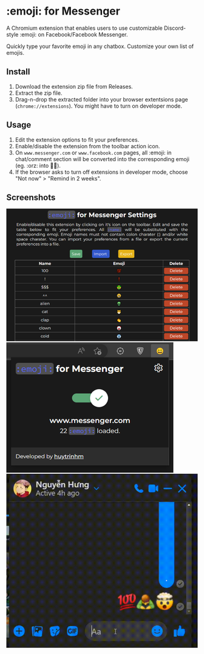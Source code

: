 # :emoji: for Messenger
A Chromium extension that enables users to use customizable Discord-style :emoji: on Facebook/Facebook Messenger.

Quickly type your favorite emoji in any chatbox. Customize your own list of emojis.

## Install
1. Download the extension zip file from Releases.
2. Extract the zip file.
3. Drag-n-drop the extracted folder into your browser extentsions page (`chrome://extensions`). You might have to turn on developer mode.

## Usage
1. Edit the extension options to fit your preferences.
2. Enable/disable the extension from the toolbar action icon.
3. On `www.messenger.com` or `www.facebook.com` pages, all :emoji: in chat/comment section will be converted into the corresponding emoji (eg. :orz: into 🙇‍♂️).
4. If the browser asks to turn off extensions in developer mode, choose "Not now" > "Remind in 2 weeks".


## Screenshots
![Options](/screenshots/options.png?raw=true "Options page")
![Popup](/screenshots/popup.png?raw=true "Extension popup")
![Demo](/screenshots/demo.gif?raw=true "Demo")
